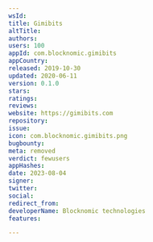 ```yaml
---
wsId: 
title: Gimibits
altTitle: 
authors: 
users: 100
appId: com.blocknomic.gimibits
appCountry: 
released: 2019-10-30
updated: 2020-06-11
version: 0.1.0
stars: 
ratings: 
reviews: 
website: https://gimibits.com
repository: 
issue: 
icon: com.blocknomic.gimibits.png
bugbounty: 
meta: removed
verdict: fewusers
appHashes: 
date: 2023-08-04
signer: 
twitter: 
social: 
redirect_from: 
developerName: Blocknomic technologies
features: 

---
```


